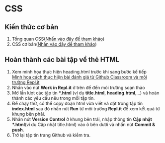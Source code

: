 # CSS
## Kiến thức cơ bản
1. Tổng quan CSS(<a href="https://ngocminhtran.com/2017/07/07/tong-quan-ve-css/">Nhấn vào đây để tham khảo</a>)<br>
2. CSS cơ bản(<a href="https://ngocminhtran.com/2017/07/07/css-co-ban/">Nhấn vào đây để tham khảo</a>)<br>
## Hoàn thành các bài tập về thẻ HTML
1. Xem minh họa thực hiện heading.html trước khi sang bước kế tiếp<br>
<a href="https://youtu.be/JpXf_mh4oUU" target="_blank">Minh họa cách thực hiện bài đánh giá từ Github Classroom và môi trường Repl.it</a>
2. Nhấn vào nút <b>Work in Repl.it</b> ở trên để đến môi trường soạn thảo<br>
3. Mở lần lượt các tập tin <b>*.html</b> (ví dụ <b>title.html</b>, <b>heading.html</b>,...) và hoàn thành các yêu cầu nêu trong mỗi tập tin.<br>
4. Để chạy thử, có thể copy đoạn html vừa viết và đặt trong tập tin <b>index.html</b> sau đó nhấn nút <b>Run</b> từ môi trường <b>Repl.it</b> để xem kết quả từ khung bên phải.<br>
5. Nhấn nút <b>Version Control</b> ở khung bên trái, nhập thông tin <b>Cập nhật *.html</b>(ví dụ Cập nhật title.html) vào ô bên dưới và nhấn nút <b>Commit & push</b>.<br>
6. Trở lại tập tin trang Github và kiểm tra.<br>
 
